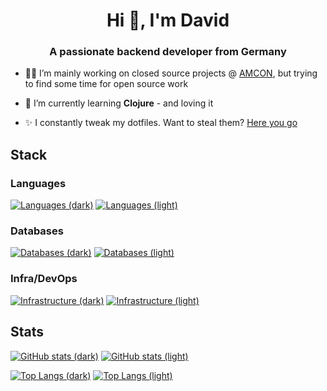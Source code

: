 <h1 align="center">Hi 👋, I'm David</h1>
<h3 align="center">A passionate backend developer from Germany</h3>

- 🧑‍💻 I’m mainly working on closed source projects @ [AMCON](https://amcon.de), but trying to find some time for open source work

- 🌱 I’m currently learning **Clojure** - and loving it

- ✨ I constantly tweak my dotfiles. Want to steal them? [Here you go](https://github.com/davidferneding/dotfiles)
  
## Stack
### Languages
[![Languages (dark)](https://skillicons.dev/icons?i=cs,clojure,ts,java,kotlin,lua&perline=3&theme=dark#gh-dark-mode-only)](https://skillicons.dev#gh-dark-mode-only)
[![Languages (light)](https://skillicons.dev/icons?i=cs,clojure,ts,java,kotlin,lua&perline=3&theme=light#gh-light-mode-only)](https://skillicons.dev#gh-light-mode-only)

### Databases
[![Databases (dark)](https://skillicons.dev/icons?i=postgres,redis,mongodb&perline=3&theme=dark#gh-dark-mode-only)](https://skillicons.dev#gh-dark-mode-only)
[![Databases (light)](https://skillicons.dev/icons?i=postgres,redis,mongodb&perline=3&theme=light#gh-light-mode-only)](https://skillicons.dev#gh-light-mode-only)

### Infra/DevOps
[![Infrastructure (dark)](https://skillicons.dev/icons?i=aws,docker,kubernetes,nginx,jenkins,bitbucket,rabbitmq,grafana,prometheus&perline=3&theme=dark#gh-dark-mode-only)](https://skillicons.dev#gh-dark-mode-only)
[![Infrastructure (light)](https://skillicons.dev/icons?i=aws,docker,kubernetes,nginx,jenkins,bitbucket,rabbitmq,grafana,prometheus&perline=3&theme=light#gh-light-mode-only)](https://skillicons.dev#gh-light-mode-only)

## Stats
[![GitHub stats (dark)](https://github-readme-stats.vercel.app/api?username=davidferneding&hide=stars&hide_title=true&show_icons=true&theme=catppuccin_mocha&border_radius=8.0#gh-dark-mode-only)](https://github.com/anuraghazra/github-readme-stats#gh-dark-mode-only)
[![GitHub stats (light)](https://github-readme-stats.vercel.app/api?username=davidferneding&hide=stars&hide_title=true&show_icons=true&theme=catppuccin_latte&border_radius=8.0#gh-light-mode-only)](https://github.com/anuraghazra/github-readme-stats#gh-light-mode-only)

[![Top Langs (dark)](https://github-readme-stats.vercel.app/api/top-langs/?username=davidferneding&size_weight=0.5&count_weight=0.5&layout=compact&exclude_repo=CommunityForum,CommunityForum-Backend&theme=catppuccin_mocha&border_radius=8.0#gh-dark-mode-only)](https://github.com/anuraghazra/github-readme-stats#gh-dark-mode-only)
[![Top Langs (light)](https://github-readme-stats.vercel.app/api/top-langs/?username=davidferneding&size_weight=0.5&count_weight=0.5&layout=compact&exclude_repo=CommunityForum,CommunityForum-Backend&theme=catppuccin_latte&border_radius=8.0#gh-light-mode-only)](https://github.com/anuraghazra/github-readme-stats#gh-light-mode-only)
